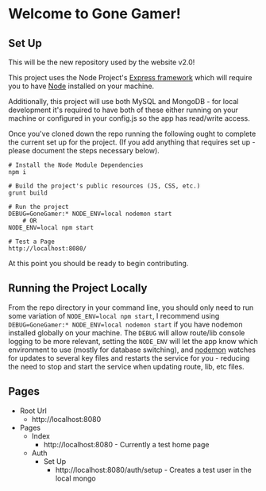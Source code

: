 # Welcome to Gone Gamer!

## Set Up

This will be the new repository used by the website v2.0!

This project uses the Node Project's [Express framework](http://expressjs.com/) which will require you to have [Node](https://nodejs.org/en/) installed on your machine.

Additionally, this project will use both MySQL and MongoDB - for local development it's required to have both of these either running on your machine or configured in your config.js so the app has read/write access.

Once you've cloned down the repo running the following ought to complete the current set up for the project. (If you add anything that requires set up - please document the steps necessary below).

```
# Install the Node Module Dependencies
npm i 

# Build the project's public resources (JS, CSS, etc.)
grunt build

# Run the project
DEBUG=GoneGamer:* NODE_ENV=local nodemon start
    # OR
NODE_ENV=local npm start

# Test a Page
http://localhost:8080/
```

At this point you should be ready to begin contributing.

## Running the Project Locally

From the repo directory in your command line, you should only need to run some variation of `NODE_ENV=local npm start`, I recommend using `DEBUG=GoneGamer:* NODE_ENV=local nodemon start` if you have nodemon installed globally on your machine. The `DEBUG` will allow route/lib console logging to be more relevant, setting the `NODE_ENV` will let the app know which environment to use (mostly for database switching), and [nodemon](https://www.npmjs.com/package/nodemon) watches for updates to several key files and restarts the service for you - reducing the need to stop and start the service when updating route, lib, etc files. 

## Pages
- Root Url
    + http://localhost:8080
- Pages
    + Index
        * http://localhost:8080 - Currently a test home page
    + Auth
        * Set Up
            - http://localhost:8080/auth/setup - Creates a test user in the local mongo





